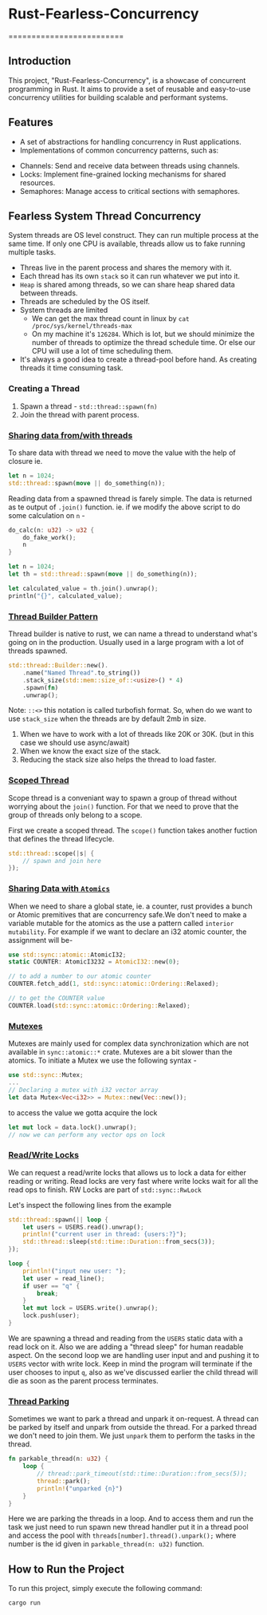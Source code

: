 # Rust-Fearless-Concurrency

=========================

## Introduction

This project, "Rust-Fearless-Concurrency", is a showcase of concurrent programming in Rust. It aims
to provide a set of reusable and easy-to-use concurrency utilities for building scalable and
performant systems.

## Features

- A set of abstractions for handling concurrency in Rust applications.
- Implementations of common concurrency patterns, such as:

* Channels: Send and receive data between threads using channels.
* Locks: Implement fine-grained locking mechanisms for shared resources.
* Semaphores: Manage access to critical sections with semaphores.

## Fearless System Thread Concurrency

System threads are OS level construct. They can run multiple process at the same time. If only one
CPU is available, threads allow us to fake running multiple tasks.

- Threas live in the parent process and shares the memory with it.
- Each thread has its own `stack` so it can run whatever we put into it.
- `Heap` is shared among threads, so we can share heap shared data between threads.
- Threads are scheduled by the OS itself.
- System threads are limited
  - We can get the max thread count in linux by `cat /proc/sys/kernel/threads-max`
  - On my machine it's `126284`. Which is lot, but we should minimize the number of threads to
  optimize the thread schedule time. Or else our CPU will use a lot of time scheduling them.
- It's always a good idea to create a thread-pool before hand. As creating threads it time consuming
task.

### Creating a Thread

1. Spawn a thread - `std::thread::spawn(fn)`
2. Join the thread with parent process.

### [Sharing data from/with threads](./sharing-data-in-threads/src/main.rs)

To share data with thread we need to move the value with the help of closure ie.

```rust
let n = 1024;
std::thread::spawn(move || do_something(n));
```

Reading data from a spawned thread is farely simple. The data is returned as te output of `.join()`
function. ie. if we modify the above script to do some calculation on `n` -

```rust
do_calc(n: u32) -> u32 {
    do_fake_work();
    n
}

let n = 1024;
let th = std::thread::spawn(move || do_something(n));

let calculated_value = th.join().unwrap();
println("{}", calculated_value);
```

### [Thread Builder Pattern](./thread-builder-pattern/src/main.rs)

Thread builder is native to rust, we can name a thread to understand what's going on in the
production. Usually used in a large program with a lot of threads spawned.

```rust
std::thread::Builder::new().
    .name("Named Thread".to_string())
    .stack_size(std::mem::size_of::<usize>() * 4)
    .spawn(fn)
    .unwrap();
```
Note: `::<>` this notation is called turbofish format.
So, when do we want to use `stack_size` when the threads are by default 2mb in size.
1. When we have to work with a lot of threads like 20K or 30K. (but in this case we should
use async/await)
2. When we know the exact size of the stack.
3. Reducing the stack size also helps the thread to load faster.

### [Scoped Thread](./scoped-thread/src/main.rs)

Scope thread is a conveniant way to spawn a group of thread without worrying about the `join()`
function. For that we need to prove that the group of threads only belong to a scope.

First we create a scoped thread. The `scope()` function takes another fuction that defines the
thread lifecycle.

```rust
std::thread::scope(|s| {
    // spawn and join here
});
```

### [Sharing Data with `Atomics`](./atomics/src/main.rs)

When we need to share a global state, ie. a counter, rust provides a bunch or Atomic premitives
that are concurrency safe.We don't need to make a variable mutable for the atomics as the use a
pattern called `interior mutability`. For example if we want to declare an i32 atomic counter,
the assignment will be-

```rust
use std::sync::atomic::AtomicI32;
static COUNTER: AtomicI3232 = AtomicI32::new(0);

// to add a number to our atomic counter
COUNTER.fetch_add(1, std::sync::atomic::Ordering::Relaxed);

// to get the COUNTER value
COUNTER.load(std::sync::atomic::Ordering::Relaxed);
```

### [Mutexes](./mutexes/src/main.rs)
Mutexes are mainly used for complex data synchronization which are not available in
`sync::atomic::*` crate. Mutexes are a bit slower than the atomics. To initiate a Mutex we use
the following syntax -
```rust
use std::sync::Mutex;
...
// Declaring a mutex with i32 vector array
let data Mutex<Vec<i32>> = Mutex::new(Vec::new());
```

to access the value we gotta acquire the lock
```rust
let mut lock = data.lock().unwrap();
// now we can perform any vector ops on lock
```

### [Read/Write Locks](./rwlocks/src/main.rs)
We can request a read/write locks that allows us to lock a data for either reading or writing.
Read locks are very fast where write locks wait for all the read ops to finish.
RW Locks are part of `std::sync::RwLock`

Let's inspect the following lines from the example
```rust
std::thread::spawn(|| loop {
    let users = USERS.read().unwrap();
    println!("current user in thread: {users:?}");
    std::thread::sleep(std::time::Duration::from_secs(3));
});

loop {
    println!("input new user: ");
    let user = read_line();
    if user == "q" {
        break;
    }
    let mut lock = USERS.write().unwrap();
    lock.push(user);
}
```

We are spawning a thread and reading from the `USERS` static data with a read lock on it.
Also we are adding a "thread sleep" for human readable aspect. On the second loop we are
handling user input and and pushing it to `USERS` vector with write lock. Keep in mind
the program will terminate if the user chooses to input `q`, also as we've discussed earlier
the child thread will die as soon as the parent process terminates.

### [Thread Parking](./thread-parking/src/main.rs)
Sometimes we want to park a thread and unpark it on-request. A thread can be parked by itself and
unpark from outside the thread. For a parked thread we don't need to join them. We just `unpark` them
to perform the tasks in the thread.

```rust
fn parkable_thread(n: u32) {
    loop {
        // thread::park_timeout(std::time::Duration::from_secs(5));
        thread::park();
        println!("unparked {n}")
    }
}
```
Here we are parking the threads in a loop. And to access them and run the task we just need to run
spawn new thread handler put it in a thread pool and access the pool with
`threads[number].thread().unpark();` where number is the id given in `parkable_thread(n: u32)`
function.


## How to Run the Project

To run this project, simply execute the following command:

```bash
cargo run
```

